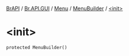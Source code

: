 [BrAPI](../../../index.md) / [Br.API.GUI](../../index.md) / [Menu](../index.md) / [MenuBuilder](index.md) / [&lt;init&gt;](./-init-.md)

# &lt;init&gt;

`protected MenuBuilder()`